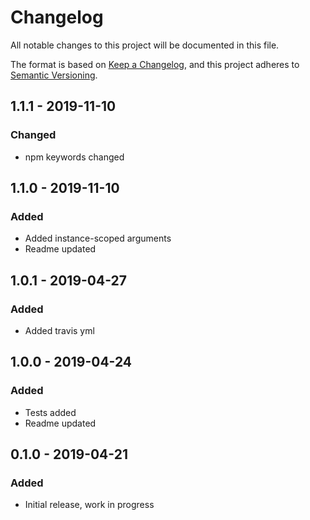 # Changelog
All notable changes to this project will be documented in this file.

The format is based on [Keep a Changelog](https://keepachangelog.com/en/1.0.0/),
and this project adheres to [Semantic Versioning](https://semver.org/spec/v2.0.0.html).

## 1.1.1 - 2019-11-10
### Changed
- npm keywords changed

## 1.1.0 - 2019-11-10
### Added
- Added instance-scoped arguments
- Readme updated

## 1.0.1 - 2019-04-27
### Added
- Added travis yml

## 1.0.0 - 2019-04-24
### Added
- Tests added
- Readme updated

## 0.1.0 - 2019-04-21
### Added
- Initial release, work in progress
